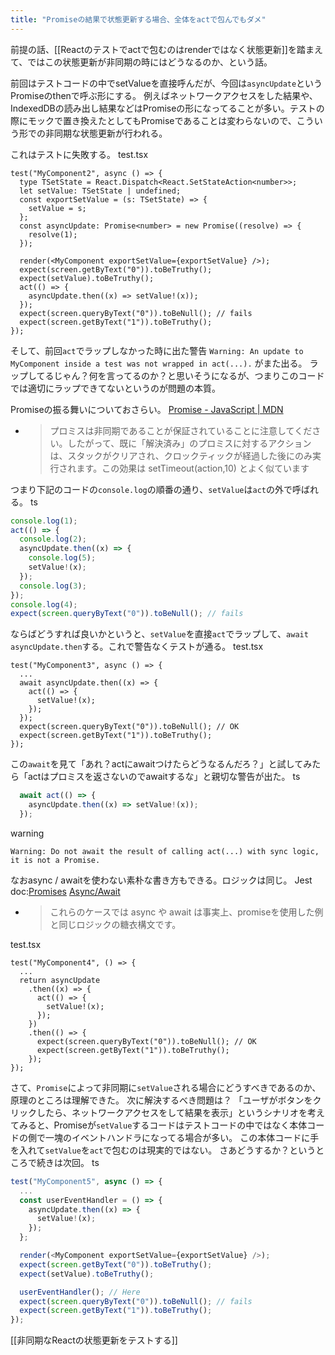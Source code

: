 ```yaml
---
title: "Promiseの結果で状態更新する場合、全体をactで包んでもダメ"
---
```


前提の話、[[Reactのテストでactで包むのはrenderではなく状態更新]]を踏まえて、ではこの状態更新が非同期の時にはどうなるのか、という話。

前回はテストコードの中でsetValueを直接呼んだが、今回は`asyncUpdate`というPromiseのthenで呼ぶ形にする。
例えばネットワークアクセスをした結果や、IndexedDBの読み出し結果などはPromiseの形になってることが多い。テストの際にモックで置き換えたとしてもPromiseであることは変わらないので、こういう形での非同期な状態更新が行われる。

これはテストに失敗する。
test.tsx

```
test("MyComponent2", async () => {
  type TSetState = React.Dispatch<React.SetStateAction<number>>;
  let setValue: TSetState | undefined;
  const exportSetValue = (s: TSetState) => {
    setValue = s;
  };
  const asyncUpdate: Promise<number> = new Promise((resolve) => {
    resolve(1);
  });

  render(<MyComponent exportSetValue={exportSetValue} />);
  expect(screen.getByText("0")).toBeTruthy();
  expect(setValue).toBeTruthy();
  act(() => {
    asyncUpdate.then((x) => setValue!(x));
  });
  expect(screen.queryByText("0")).toBeNull(); // fails
  expect(screen.getByText("1")).toBeTruthy();
});
```


そして、前回`act`でラップしなかった時に出た警告 `Warning: An update to MyComponent inside a test was not wrapped in act(...).` がまた出る。
ラップしてるじゃん？何を言ってるのか？と思いそうになるが、つまりこのコードでは適切にラップできてないというのが問題の本質。

Promiseの振る舞いについておさらい。
[Promise - JavaScript | MDN](https://developer.mozilla.org/ja/docs/Web/JavaScript/Reference/Global_Objects/Promise)
- > プロミスは非同期であることが保証されていることに注意してください。したがって、既に「解決済み」のプロミスに対するアクションは、スタックがクリアされ、クロックティックが経過した後にのみ実行されます。この効果は setTimeout(action,10) とよく似ています

つまり下記のコードの`console.log`の順番の通り、`setValue`は`act`の外で呼ばれる。
ts

```typescript
console.log(1);
act(() => {
  console.log(2);
  asyncUpdate.then((x) => {
    console.log(5);
    setValue!(x);
  });
  console.log(3);
});
console.log(4);
expect(screen.queryByText("0")).toBeNull(); // fails
```


ならばどうすれば良いかというと、`setValue`を直接`act`でラップして、`await asyncUpdate.then`する。これで警告なくテストが通る。
test.tsx

```
test("MyComponent3", async () => {
  ...
  await asyncUpdate.then((x) => {
    act(() => {
      setValue!(x);
    });
  });
  expect(screen.queryByText("0")).toBeNull(); // OK
  expect(screen.getByText("1")).toBeTruthy();
});
```


この`await`を見て「あれ？actにawaitつけたらどうなるんだろ？」と試してみたら「actはプロミスを返さないのでawaitするな」と親切な警告が出た。
ts

```typescript
  await act(() => {
    asyncUpdate.then((x) => setValue!(x));
  });
```

warning

```
Warning: Do not await the result of calling act(...) with sync logic, it is not a Promise.
```


なおasync / awaitを使わない素朴な書き方もできる。ロジックは同じ。
Jest doc:[Promises](https://jestjs.io/docs/ja/asynchronous#promises) [Async/Await](https://jestjs.io/docs/ja/asynchronous#asyncawait)
- > これらのケースでは async や await は事実上、promiseを使用した例と同じロジックの糖衣構文です。

test.tsx

```
test("MyComponent4", () => {
  ...
  return asyncUpdate
    .then((x) => {
      act(() => {
        setValue!(x);
      });
    })
    .then(() => {
      expect(screen.queryByText("0")).toBeNull(); // OK
      expect(screen.getByText("1")).toBeTruthy();
    });
});
```


さて、`Promise`によって非同期に`setValue`される場合にどうすべきであるのか、原理のところは理解できた。
次に解決するべき問題は？
「ユーザがボタンをクリックしたら、ネットワークアクセスをして結果を表示」というシナリオを考えてみると、Promiseが`setValue`するコードはテストコードの中ではなく本体コードの側で一塊のイベントハンドラになってる場合が多い。
この本体コードに手を入れて`setValue`を`act`で包むのは現実的ではない。
さあどうするか？というところで続きは次回。
ts

```typescript
test("MyComponent5", async () => {
  ...
  const userEventHandler = () => {
    asyncUpdate.then((x) => {
      setValue!(x);
    });
  };

  render(<MyComponent exportSetValue={exportSetValue} />);
  expect(screen.getByText("0")).toBeTruthy();
  expect(setValue).toBeTruthy();

  userEventHandler(); // Here
  expect(screen.queryByText("0")).toBeNull(); // fails
  expect(screen.getByText("1")).toBeTruthy();
});
```


[[非同期なReactの状態更新をテストする]]
